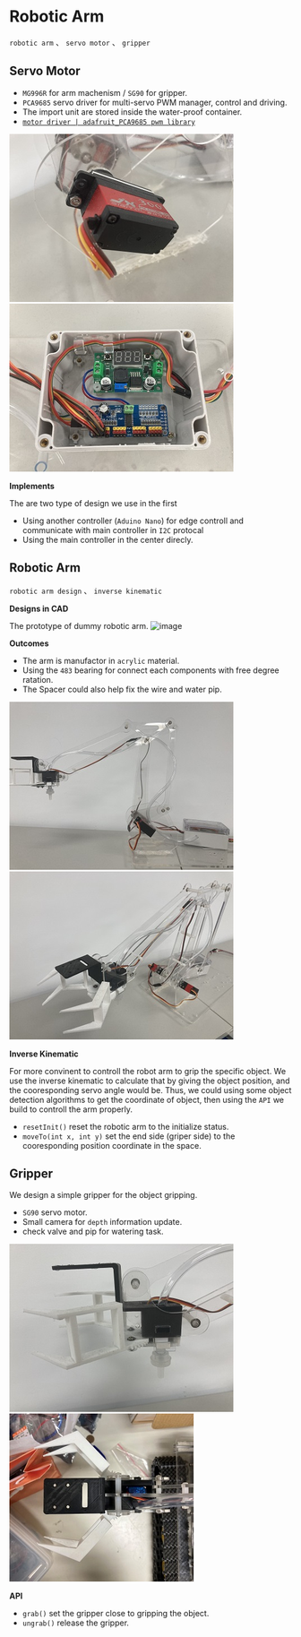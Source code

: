 # Robotic Arm
`robotic arm` 、 `servo motor` 、 `gripper`

## Servo Motor
* `MG996R` for arm machenism / `SG90` for gripper.
* `PCA9685` servo driver for multi-servo PWM manager, control and driving.
* The import unit are stored inside the water-proof container.
*  [`motor driver | adafruit_PCA9685 pwm library`](http://adafruit.github.io/Adafruit-PWM-Servo-Driver-Library/html/class_adafruit___p_w_m_servo_driver.html#a3f400e2cc3df479ed98d0ce7e7a0860d)

![image](./images/servo_01.jpg) ![image](./images/control_center_01.jpg)

**Implements**

The are two type of design we use in the first
* Using another controller (`Aduino Nano`) for edge controll and communicate with main controller in `I2C` protocal
* Using the main controller in the center direcly.


## Robotic Arm
`robotic arm design` 、 `inverse kinematic`


__Designs in CAD__

The prototype of dummy robotic arm.
![image](./images/robotic_arm_demo.gif)

__Outcomes__

* The arm is manufactor in `acrylic` material.
* Using the `483` bearing for connect each components with free degree ratation.
* The Spacer could also help fix the wire and water pip.


![image](./images/arm_05.jpg) ![image](./images/arm_06.jpg)


__Inverse Kinematic__


For more convinent to controll the robot arm to grip the specific object. We use the inverse kinematic to calculate that by giving the object position, and the cooresponding servo angle would be. Thus, we could using some object detection algorithms to get the coordinate of object, then using the `API` we build to controll the arm properly.

* `resetInit()` reset the robotic arm to the initialize status.
* `moveTo(int x, int y)` set the end side (griper side) to the cooresponding position coordinate in the space.


## Gripper
We design a simple gripper for the object gripping.

* `SG90` servo motor.
* Small camera for `depth` information update.
* check valve and pip for watering task.

![image](./images/gripper_03.jpg) ![image](./images/gripper_01.jpg)

**API**
* `grab()` set the gripper close to gripping the object.
* `ungrab()` release the gripper.